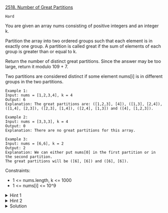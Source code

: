 [2518. Number of Great Partitions](https://leetcode.com/problems/number-of-great-partitions/description/)

`Hard`

You are given an array nums consisting of positive integers and an integer k.

Partition the array into two ordered groups such that each element is in exactly one group. A partition is called great if the sum of elements of each group is greater than or equal to k.

Return the number of distinct great partitions. Since the answer may be too large, return it modulo 109 + 7.

Two partitions are considered distinct if some element nums[i] is in different groups in the two partitions.

```
Example 1:
Input: nums = [1,2,3,4], k = 4
Output: 6
Explanation: The great partitions are: ([1,2,3], [4]), ([1,3], [2,4]), ([1,4], [2,3]), ([2,3], [1,4]), ([2,4], [1,3]) and ([4], [1,2,3]).

Example 2:
Input: nums = [3,3,3], k = 4
Output: 0
Explanation: There are no great partitions for this array.

Example 3:
Input: nums = [6,6], k = 2
Output: 2
Explanation: We can either put nums[0] in the first partition or in the second partition.
The great partitions will be ([6], [6]) and ([6], [6]).
```

Constraints:

- 1 <= nums.length, k <= 1000
- 1 <= nums[i] <= 10^9

<details>
<summary>Hint 1</summary>

If the sum of the array is smaller than 2*k, then it is impossible to find a great partition.

</details>

<details>
<summary>Hint 2</summary>

Solve the reverse problem, that is, find the number of partitions where the sum of elements of at least one of the two groups is smaller than k.

</details>

<details>
<summary>Solution</summary>

[[Python3] [DP] Simple solution with steps and intuition](https://leetcode.com/problems/number-of-great-partitions/solutions/2947979/python3-dp-simple-solution-with-steps-and-intuition/)
</details>